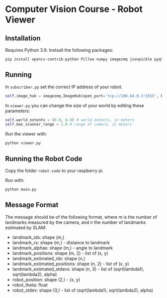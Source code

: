 

# Computer Vision Course - Robot Viewer

## Installation

Requires Python 3.9. Instsall the following packages:
```bash
pip install opencv-contrib-python Pillow numpy imagezmq jsonpickle pyqt5
```

## Running

In `subscriber.py` set the correct IP address of your robot.

```python
self.image_hub = imagezmq.ImageHub(open_port='tcp://100.64.0.3:5555', REQ_REP=False)
```

In `viewer.py` you can change the size of your world by editing these parameters:
```python
self.world_extents = (8.0, 8.0) # world extents, in meters
self.max_scanner_range = 2.0 # range of camera, in meters
```

Run the viewer with:
```bash
python viewer.py
```

## Running the Robot Code

Copy the folder `robot-code` to your raspberry pi.

Run with:
```bash
python main.py
```

## Message Format

The message should be of the following format, where m is the number of landmarks measured by the camera, and n the number of landmarks estimated by SLAM:

- landmark_ids: shape (m,)
- landmark_rs: shape (m,) - distance to landmark
- landmark_alphas: shape (m,) - angle to landmark
- landmark_positions: shape (m, 2) - list of (x, y)
- landmark_estimated_ids: shape (n,)
- landmark_estimated_positions: shape (n, 2) - list of (x, y)
- landmark_estimated_stdevs: shape (n, 3) - list of (sqrt(lambda1), sqrt(lambda2), alpha)
- robot_position: shape (2,) - (x, y)
- robot_theta: float
- robot_stdev: shape (3,) - list of (sqrt(lambda1), sqrt(lambda2), alpha)


